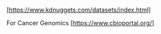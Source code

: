 [https://www.kdnuggets.com/datasets/index.html]              

For Cancer Genomics [https://www.cbioportal.org/]
